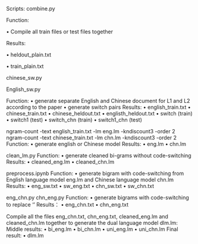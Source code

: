 Scripts:
combine.py

Function:

• Compile all train files or test files together

Results:

•	heldout_plain.txt

•	train_plain.txt

chinese_sw.py

English_sw.py

Function:
•	generate separate English and Chinese document for L1 and L2 according to the paper
•	generate switch pairs 
Results:
•	english_train.txt
•	chinese_train.txt
•	chinese_heldout.txt
•	englisth_heldout.txt
•	switch (train)
•	switch1 (test)
•	switch_chn (train)
•	switch1_chn (test)

ngram-count -text english_train.txt -lm eng.lm -kndiscount3 -order 2
ngram-count -text chinese_train.txt -lm chn.lm -kndiscount3 -order 2
Function:
•	generate english or Chinese model
Results:
•	eng.lm
•	chn.lm

clean_lm.py
Function:
•	generate cleaned bi-grams without code-switching
Results:
•	cleaned_eng.lm
•	cleaned_chn.lm


preprocess.ipynb
Function:
•	generate bigram with code-switching from English language model eng.lm and Chinese language model chn.lm
Results:
•	eng_sw.txt
•	sw_eng.txt
•	chn_sw.txt
•	sw_chn.txt
	
eng_chn.py
chn_eng.py
Function:
•	generate bigrams with code-switching to replace ‘<sw>’
Results：
•	eng_chn.txt
•	chn_eng.txt

Compile all the files eng_chn.txt, chn_eng.txt, cleaned_eng.lm and cleaned_chn.lm together to generate the dual language model dlm.lm:
Middle results:
•	bi_eng.lm
•	bi_chn.lm
•	uni_eng.lm
•	uni_chn.lm
Final result:
•	dlm.lm


